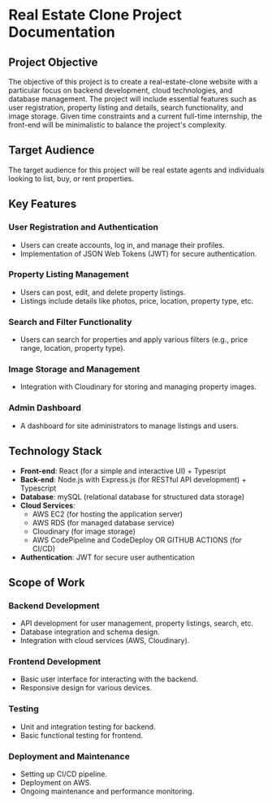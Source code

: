 # Real Estate Clone Project Documentation

## Project Objective

The objective of this project is to create a real-estate-clone website with a particular focus on backend development, cloud technologies, and database management. The project will include essential features such as user registration, property listing and details, search functionality, and image storage. Given time constraints and a current full-time internship, the front-end will be minimalistic to balance the project's complexity.

## Target Audience

The target audience for this project will be real estate agents and individuals looking to list, buy, or rent properties.

## Key Features

### User Registration and Authentication

- Users can create accounts, log in, and manage their profiles.
- Implementation of JSON Web Tokens (JWT) for secure authentication.

### Property Listing Management

- Users can post, edit, and delete property listings.
- Listings include details like photos, price, location, property type, etc.

### Search and Filter Functionality

- Users can search for properties and apply various filters (e.g., price range, location, property type).

### Image Storage and Management

- Integration with Cloudinary for storing and managing property images.

### Admin Dashboard

- A dashboard for site administrators to manage listings and users.

## Technology Stack

- **Front-end**: React (for a simple and interactive UI) + Typesript
- **Back-end**: Node.js with Express.js (for RESTful API development) + Typescript
- **Database**: mySQL (relational database for structured data storage)
- **Cloud Services**:
  - AWS EC2 (for hosting the application server)
  - AWS RDS (for managed database service)
  - Cloudinary (for image storage)
  - AWS CodePipeline and CodeDeploy OR GITHUB ACTIONS (for CI/CD)
- **Authentication**: JWT for secure user authentication

## Scope of Work

### Backend Development

- API development for user management, property listings, search, etc.
- Database integration and schema design.
- Integration with cloud services (AWS, Cloudinary).

### Frontend Development

- Basic user interface for interacting with the backend.
- Responsive design for various devices.

### Testing

- Unit and integration testing for backend.
- Basic functional testing for frontend.

### Deployment and Maintenance

- Setting up CI/CD pipeline.
- Deployment on AWS.
- Ongoing maintenance and performance monitoring.
